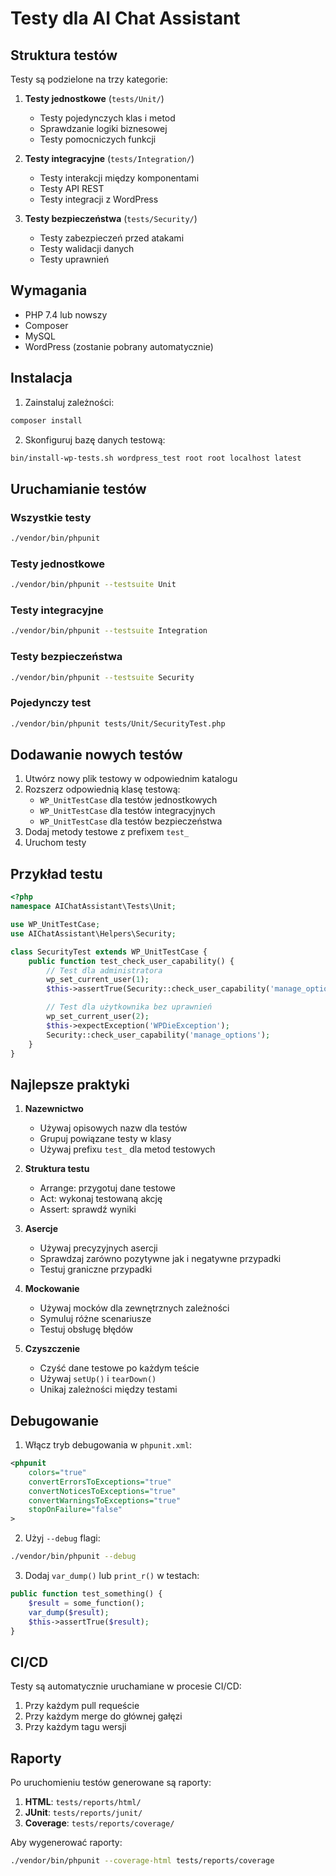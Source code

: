 # Testy dla AI Chat Assistant

## Struktura testów

Testy są podzielone na trzy kategorie:

1. **Testy jednostkowe** (`tests/Unit/`)
   - Testy pojedynczych klas i metod
   - Sprawdzanie logiki biznesowej
   - Testy pomocniczych funkcji

2. **Testy integracyjne** (`tests/Integration/`)
   - Testy interakcji między komponentami
   - Testy API REST
   - Testy integracji z WordPress

3. **Testy bezpieczeństwa** (`tests/Security/`)
   - Testy zabezpieczeń przed atakami
   - Testy walidacji danych
   - Testy uprawnień

## Wymagania

- PHP 7.4 lub nowszy
- Composer
- MySQL
- WordPress (zostanie pobrany automatycznie)

## Instalacja

1. Zainstaluj zależności:
```bash
composer install
```

2. Skonfiguruj bazę danych testową:
```bash
bin/install-wp-tests.sh wordpress_test root root localhost latest
```

## Uruchamianie testów

### Wszystkie testy
```bash
./vendor/bin/phpunit
```

### Testy jednostkowe
```bash
./vendor/bin/phpunit --testsuite Unit
```

### Testy integracyjne
```bash
./vendor/bin/phpunit --testsuite Integration
```

### Testy bezpieczeństwa
```bash
./vendor/bin/phpunit --testsuite Security
```

### Pojedynczy test
```bash
./vendor/bin/phpunit tests/Unit/SecurityTest.php
```

## Dodawanie nowych testów

1. Utwórz nowy plik testowy w odpowiednim katalogu
2. Rozszerz odpowiednią klasę testową:
   - `WP_UnitTestCase` dla testów jednostkowych
   - `WP_UnitTestCase` dla testów integracyjnych
   - `WP_UnitTestCase` dla testów bezpieczeństwa
3. Dodaj metody testowe z prefixem `test_`
4. Uruchom testy

## Przykład testu

```php
<?php
namespace AIChatAssistant\Tests\Unit;

use WP_UnitTestCase;
use AIChatAssistant\Helpers\Security;

class SecurityTest extends WP_UnitTestCase {
    public function test_check_user_capability() {
        // Test dla administratora
        wp_set_current_user(1);
        $this->assertTrue(Security::check_user_capability('manage_options'));

        // Test dla użytkownika bez uprawnień
        wp_set_current_user(2);
        $this->expectException('WPDieException');
        Security::check_user_capability('manage_options');
    }
}
```

## Najlepsze praktyki

1. **Nazewnictwo**
   - Używaj opisowych nazw dla testów
   - Grupuj powiązane testy w klasy
   - Używaj prefixu `test_` dla metod testowych

2. **Struktura testu**
   - Arrange: przygotuj dane testowe
   - Act: wykonaj testowaną akcję
   - Assert: sprawdź wyniki

3. **Asercje**
   - Używaj precyzyjnych asercji
   - Sprawdzaj zarówno pozytywne jak i negatywne przypadki
   - Testuj graniczne przypadki

4. **Mockowanie**
   - Używaj mocków dla zewnętrznych zależności
   - Symuluj różne scenariusze
   - Testuj obsługę błędów

5. **Czyszczenie**
   - Czyść dane testowe po każdym teście
   - Używaj `setUp()` i `tearDown()`
   - Unikaj zależności między testami

## Debugowanie

1. Włącz tryb debugowania w `phpunit.xml`:
```xml
<phpunit
    colors="true"
    convertErrorsToExceptions="true"
    convertNoticesToExceptions="true"
    convertWarningsToExceptions="true"
    stopOnFailure="false"
>
```

2. Użyj `--debug` flagi:
```bash
./vendor/bin/phpunit --debug
```

3. Dodaj `var_dump()` lub `print_r()` w testach:
```php
public function test_something() {
    $result = some_function();
    var_dump($result);
    $this->assertTrue($result);
}
```

## CI/CD

Testy są automatycznie uruchamiane w procesie CI/CD:

1. Przy każdym pull requeście
2. Przy każdym merge do głównej gałęzi
3. Przy każdym tagu wersji

## Raporty

Po uruchomieniu testów generowane są raporty:

1. **HTML**: `tests/reports/html/`
2. **JUnit**: `tests/reports/junit/`
3. **Coverage**: `tests/reports/coverage/`

Aby wygenerować raporty:
```bash
./vendor/bin/phpunit --coverage-html tests/reports/coverage
``` 